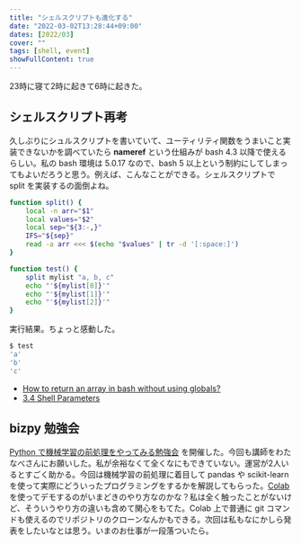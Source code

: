 ```yaml
---
title: "シェルスクリプトも進化する"
date: "2022-03-02T13:28:44+09:00"
dates: [2022/03]
cover: ""
tags: [shell, event]
showFullContent: true
---
```


23時に寝て2時に起きて6時に起きた。

## シェルスクリプト再考

久しぶりにシュルスクリプトを書いていて、ユーティリティ関数をうまいこと実装できないかを調べていたら **nameref** という仕組みが bash 4.3 以降で使えるらしい。私の bash 環境は 5.0.17 なので、bash 5 以上という制約にしてしまってもよいだろうと思う。例えば、こんなことができる。シェルスクリプトで split を実装するの面倒よね。

```bash
function split() {
    local -n arr="$1"
    local values="$2"
    local sep="${3:-,}"
    IFS="${sep}"
    read -a arr <<< $(echo "$values" | tr -d '[:space:]')
}

function test() {
    split mylist "a, b, c"
    echo "'${mylist[0]}'"
    echo "'${mylist[1]}'"
    echo "'${mylist[2]}'"
}
```

実行結果。ちょっと感動した。

```bash
$ test
'a'
'b'
'c'
```

* [How to return an array in bash without using globals?](https://stackoverflow.com/questions/10582763/how-to-return-an-array-in-bash-without-using-globals)
* [3.4 Shell Parameters](https://www.gnu.org/software/bash/manual/html_node/Shell-Parameters.html)

## bizpy 勉強会

[Python で機械学習の前処理をやってみる勉強会](https://bizpy.connpass.com/event/239471/) を開催した。今回も講師をわたなべさんにお願いした。私が余裕なくて全くなにもできていない。運営が2人いるとすごく助かる。今回は機械学習の前処理に着目して pandas や scikit-learn を使って実際にどういったプログラミングをするかを解説してもらった。[Colab](https://colab.research.google.com/) を使ってデモするのがいまどきのやり方なのかな？私は全く触ったことがないけど、そういうやり方の違いも含めて関心をもてた。Colab 上で普通に git コマンドも使えるのでリポジトリのクローンなんかもできる。次回は私もなにかしら発表をしたいなとは思う。いまのお仕事が一段落ついたら。
